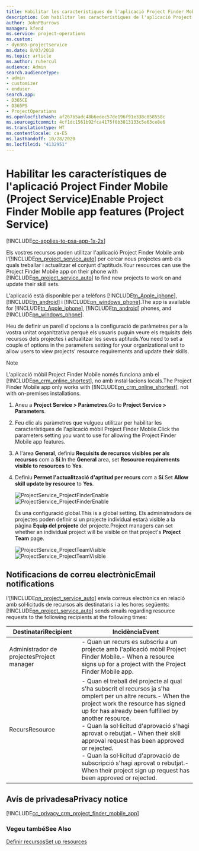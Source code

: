 ```yaml
---
title: Habilitar les característiques de l'aplicació Project Finder Mobile
description: Com habilitar les característiques de l'aplicació Project Finder Mobile per al Project Service
author: JohnPBurrows
manager: kfend
ms.service: project-operations
ms.custom:
- dyn365-projectservice
ms.date: 8/03/2018
ms.topic: article
ms.author: ruhercul
audience: Admin
search.audienceType:
- admin
- customizer
- enduser
search.app:
- D365CE
- D365PS
- ProjectOperations
ms.openlocfilehash: af267b5adc48b6edec57de196f91e338c058558c
ms.sourcegitcommit: 4cf1dc1561b92fca4175f0b3813133c5e63ce8e6
ms.translationtype: HT
ms.contentlocale: ca-ES
ms.lasthandoff: 10/28/2020
ms.locfileid: "4132951"
---
```

# <a name="enable-project-finder-mobile-app-features-project-service"></a><span data-ttu-id="173a7-103">Habilitar les característiques de l'aplicació Project Finder Mobile (Project Service)</span><span class="sxs-lookup"><span data-stu-id="173a7-103">Enable Project Finder Mobile app features (Project Service)</span></span>

[!INCLUDE[cc-applies-to-psa-app-1x-2x](../includes/cc-applies-to-psa-app-1x-2x.md)]

<span data-ttu-id="173a7-104">Els vostres recursos poden utilitzar l'aplicació Project Finder Mobile amb l'[!INCLUDE[pn_project_service_auto](../includes/pn-project-service-auto.md)] per cercar nous projectes amb els quals treballar i actualitzar el conjunt d'aptituds.</span><span class="sxs-lookup"><span data-stu-id="173a7-104">Your resources can use the Project Finder Mobile app on their phone with [!INCLUDE[pn_project_service_auto](../includes/pn-project-service-auto.md)] to find new projects to work on and update their skill sets.</span></span>  
  
 <span data-ttu-id="173a7-105">L'aplicació està disponible per a telèfons [!INCLUDE[tn_Apple_iphone](../includes/tn-apple-iphone.md)], [!INCLUDE[tn_android](../includes/tn-android.md)] i [!INCLUDE[pn_windows_phone](../includes/pn-windows-phone.md)].</span><span class="sxs-lookup"><span data-stu-id="173a7-105">The app is available for [!INCLUDE[tn_Apple_iphone](../includes/tn-apple-iphone.md)], [!INCLUDE[tn_android](../includes/tn-android.md)] phones, and [!INCLUDE[pn_windows_phone](../includes/pn-windows-phone.md)].</span></span>  
  
 <span data-ttu-id="173a7-106">Heu de definir un parell d'opcions a la configuració de paràmetres per a la vostra unitat organitzativa perquè els usuaris puguin veure els requisits dels recursos dels projectes i actualitzar les seves aptituds.</span><span class="sxs-lookup"><span data-stu-id="173a7-106">You need to set a couple of options in the parameters setting for your organizational unit to allow users to view projects' resource requirements and update their skills.</span></span>  
  
> [!NOTE]
>  <span data-ttu-id="173a7-107">L'aplicació mòbil Project Finder Mobile només funciona amb el [!INCLUDE[pn_crm_online_shortest](../includes/pn-crm-online-shortest.md)], no amb instal·lacions locals.</span><span class="sxs-lookup"><span data-stu-id="173a7-107">The Project Finder Mobile app only works with [!INCLUDE[pn_crm_online_shortest](../includes/pn-crm-online-shortest.md)], not with on-premises installations.</span></span>  
  
1. <span data-ttu-id="173a7-108">Aneu a **Project Service > Paràmetres**.</span><span class="sxs-lookup"><span data-stu-id="173a7-108">Go to **Project Service > Parameters**.</span></span>  
  
2. <span data-ttu-id="173a7-109">Feu clic als paràmetres que vulgueu utilitzar per habilitar les característiques de l'aplicació mòbil Project Finder Mobile.</span><span class="sxs-lookup"><span data-stu-id="173a7-109">Click the parameters setting you want to use for allowing the Project Finder Mobile app features.</span></span>  
  
3. <span data-ttu-id="173a7-110">A l'àrea **General**, definiu **Requisits de recursos visibles per als recursos** com a **Sí**.</span><span class="sxs-lookup"><span data-stu-id="173a7-110">In the **General** area, set **Resource requirements visible to resources** to **Yes**.</span></span>  
  
4. <span data-ttu-id="173a7-111">Definiu **Permet l'actualització d'aptitud per recurs** com a **Sí**.</span><span class="sxs-lookup"><span data-stu-id="173a7-111">Set **Allow skill update by resource** to **Yes**.</span></span>  
  
   <span data-ttu-id="173a7-112">![ProjectService_ProjectFinderEnable](../psa/media/project-service-project-finder-enable.png "ProjectService_ProjectFinderEnable")</span><span class="sxs-lookup"><span data-stu-id="173a7-112">![ProjectService_ProjectFinderEnable](../psa/media/project-service-project-finder-enable.png "ProjectService_ProjectFinderEnable")</span></span>  
  
   <span data-ttu-id="173a7-113">És una configuració global.</span><span class="sxs-lookup"><span data-stu-id="173a7-113">This is a global setting.</span></span> <span data-ttu-id="173a7-114">Els administradors de projectes poden definir si un projecte individual estarà visible a la pàgina **Equip del projecte** del projecte.</span><span class="sxs-lookup"><span data-stu-id="173a7-114">Project managers can set whether an individual project will be visible on that project's **Project Team** page.</span></span>  
  
   <span data-ttu-id="173a7-115">![ProjectService_ProjectTeamVisible](../psa/media/project-service-project-team-visible.png "ProjectService_ProjectTeamVisible")</span><span class="sxs-lookup"><span data-stu-id="173a7-115">![ProjectService_ProjectTeamVisible](../psa/media/project-service-project-team-visible.png "ProjectService_ProjectTeamVisible")</span></span>  
  
## <a name="email-notifications"></a><span data-ttu-id="173a7-116">Notificacions de correu electrònic</span><span class="sxs-lookup"><span data-stu-id="173a7-116">Email notifications</span></span>  
 <span data-ttu-id="173a7-117">l'[!INCLUDE[pn_project_service_auto](../includes/pn-project-service-auto.md)] envia correus electrònics en relació amb sol·licituds de recursos als destinataris i a les hores següents:</span><span class="sxs-lookup"><span data-stu-id="173a7-117">[!INCLUDE[pn_project_service_auto](../includes/pn-project-service-auto.md)] sends emails regarding resource requests to the following recipients at the following times:</span></span>  
  
|<span data-ttu-id="173a7-118">Destinatari</span><span class="sxs-lookup"><span data-stu-id="173a7-118">Recipient</span></span>|<span data-ttu-id="173a7-119">Incidència</span><span class="sxs-lookup"><span data-stu-id="173a7-119">Event</span></span>|  
|---------------|-----------|  
|<span data-ttu-id="173a7-120">Administrador de projectes</span><span class="sxs-lookup"><span data-stu-id="173a7-120">Project manager</span></span>|<span data-ttu-id="173a7-121">-   Quan un recurs es subscriu a un projecte amb l'aplicació mòbil Project Finder Mobile.</span><span class="sxs-lookup"><span data-stu-id="173a7-121">-   When a resource signs up for a project with the Project Finder Mobile app.</span></span>|  
|<span data-ttu-id="173a7-122">Recurs</span><span class="sxs-lookup"><span data-stu-id="173a7-122">Resource</span></span>|<span data-ttu-id="173a7-123">-   Quan el treball del projecte al qual s'ha subscrit el recursos ja s'ha omplert per un altre recurs.</span><span class="sxs-lookup"><span data-stu-id="173a7-123">-   When the project work the resource has signed up for has already been fulfilled by another resource.</span></span><br /><span data-ttu-id="173a7-124">-   Quan la sol·licitud d'aprovació s'hagi aprovat o rebutjat.</span><span class="sxs-lookup"><span data-stu-id="173a7-124">-   When their skill approval request has been approved or rejected.</span></span><br /><span data-ttu-id="173a7-125">-   Quan la sol·licitud d'aprovació de subscripció s'hagi aprovat o rebutjat.</span><span class="sxs-lookup"><span data-stu-id="173a7-125">-   When their project sign up request has been approved or rejected.</span></span>|  
  
## <a name="privacy-notice"></a><span data-ttu-id="173a7-126">Avís de privadesa</span><span class="sxs-lookup"><span data-stu-id="173a7-126">Privacy notice</span></span>  
 [!INCLUDE[cc_privacy_crm_project_finder_mobile_app](../includes/cc-privacy-crm-project-finder-mobile-app.md)]  
  
### <a name="see-also"></a><span data-ttu-id="173a7-127">Vegeu també</span><span class="sxs-lookup"><span data-stu-id="173a7-127">See Also</span></span>  
 [<span data-ttu-id="173a7-128">Definir recursos</span><span class="sxs-lookup"><span data-stu-id="173a7-128">Set up resources</span></span>](../psa/set-up-resources.md)
